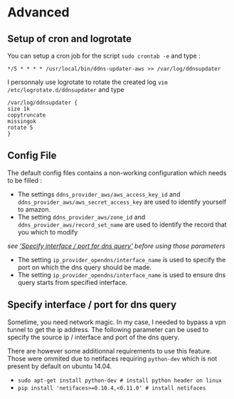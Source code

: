 <a name="advanceusage"></a>
# Advanced
## Setup of cron and logrotate
You can setup a cron job for the script
`sudo crontab -e`
and type : 

    */5 * * * * /usr/local/bin/ddns-updater-aws >> /var/log/ddnsupdater


I personnaly use logrotate to rotate the created log `vim /etc/logrotate.d/ddnsupdater` and type

    /var/log/ddnsupdater {
    size 1k
    copytruncate
    missingok
    rotate 5
    }


## Config File

The default config files contains a non-working configuration which needs to be filled :
* The settings `ddns_provider_aws/aws_access_key_id` and `ddns_provider_aws/aws_secret_access_key` are used to identify yourself to amazon.
* The setting `ddns_provider_aws/zone_id` and `ddns_provider_aws/record_set_name` are used to identify the record that you which to modify
 
*see ['Specify interface / port for dns query'](#specifyinterface) before using those parameters*
* The setting `ip_provider_opendns/interface_name` is used to specify the port on which the dns query should be made.
* The setting `ip_provider_opendns/interface_name` is used to ensure dns query starts from specified interface.

<a name="specifyinterface"></a>
## Specify interface / port for dns query

Sometime, you need network magic. In my case, I needed to bypass a vpn tunnel to get the ip address. The following parameter can be used to specify the source ip / interface and port of the dns query. 

There are however some additionnal requirements to use this feature. Those were ommited due to netifaces requiring `python-dev` which is not present by default on ubuntu 14.04.

* `sudo apt-get install python-dev # install python header on linux`
* `pip install 'netifaces>=0.10.4,<0.11.0' # install netifaces`